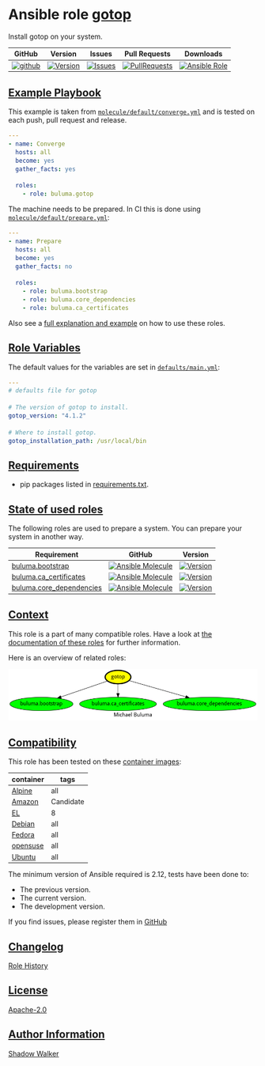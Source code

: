 # Ansible role [gotop](https://galaxy.ansible.com/ui/standalone/roles/buluma/gotop/documentation)

Install gotop on your system.

|GitHub|Version|Issues|Pull Requests|Downloads|
|------|-------|------|-------------|---------|
|[![github](https://github.com/buluma/ansible-role-gotop/actions/workflows/molecule.yml/badge.svg)](https://github.com/buluma/ansible-role-gotop/actions/workflows/molecule.yml)|[![Version](https://img.shields.io/github/release/buluma/ansible-role-gotop.svg)](https://github.com/buluma/ansible-role-gotop/releases/)|[![Issues](https://img.shields.io/github/issues/buluma/ansible-role-gotop.svg)](https://github.com/buluma/ansible-role-gotop/issues/)|[![PullRequests](https://img.shields.io/github/issues-pr-closed-raw/buluma/ansible-role-gotop.svg)](https://github.com/buluma/ansible-role-gotop/pulls/)|[![Ansible Role](https://img.shields.io/ansible/role/d/buluma/gotop)](https://galaxy.ansible.com/ui/standalone/roles/buluma/gotop/documentation)|

## [Example Playbook](#example-playbook)

This example is taken from [`molecule/default/converge.yml`](https://github.com/buluma/ansible-role-gotop/blob/master/molecule/default/converge.yml) and is tested on each push, pull request and release.

```yaml
---
- name: Converge
  hosts: all
  become: yes
  gather_facts: yes

  roles:
    - role: buluma.gotop
```

The machine needs to be prepared. In CI this is done using [`molecule/default/prepare.yml`](https://github.com/buluma/ansible-role-gotop/blob/master/molecule/default/prepare.yml):

```yaml
---
- name: Prepare
  hosts: all
  become: yes
  gather_facts: no

  roles:
    - role: buluma.bootstrap
    - role: buluma.core_dependencies
    - role: buluma.ca_certificates
```

Also see a [full explanation and example](https://buluma.github.io/how-to-use-these-roles.html) on how to use these roles.

## [Role Variables](#role-variables)

The default values for the variables are set in [`defaults/main.yml`](https://github.com/buluma/ansible-role-gotop/blob/master/defaults/main.yml):

```yaml
---
# defaults file for gotop

# The version of gotop to install.
gotop_version: "4.1.2"

# Where to install gotop.
gotop_installation_path: /usr/local/bin
```

## [Requirements](#requirements)

- pip packages listed in [requirements.txt](https://github.com/buluma/ansible-role-gotop/blob/master/requirements.txt).

## [State of used roles](#state-of-used-roles)

The following roles are used to prepare a system. You can prepare your system in another way.

| Requirement | GitHub | Version |
|-------------|--------|--------|
|[buluma.bootstrap](https://galaxy.ansible.com/buluma/bootstrap)|[![Ansible Molecule](https://github.com/buluma/ansible-role-bootstrap/actions/workflows/molecule.yml/badge.svg)](https://github.com/buluma/ansible-role-bootstrap/actions/workflows/molecule.yml)|[![Version](https://img.shields.io/github/release/buluma/ansible-role-bootstrap.svg)](https://github.com/shadowwalker/ansible-role-bootstrap)|
|[buluma.ca_certificates](https://galaxy.ansible.com/buluma/ca_certificates)|[![Ansible Molecule](https://github.com/buluma/ansible-role-ca_certificates/actions/workflows/molecule.yml/badge.svg)](https://github.com/buluma/ansible-role-ca_certificates/actions/workflows/molecule.yml)|[![Version](https://img.shields.io/github/release/buluma/ansible-role-ca_certificates.svg)](https://github.com/shadowwalker/ansible-role-ca_certificates)|
|[buluma.core_dependencies](https://galaxy.ansible.com/buluma/core_dependencies)|[![Ansible Molecule](https://github.com/buluma/ansible-role-core_dependencies/actions/workflows/molecule.yml/badge.svg)](https://github.com/buluma/ansible-role-core_dependencies/actions/workflows/molecule.yml)|[![Version](https://img.shields.io/github/release/buluma/ansible-role-core_dependencies.svg)](https://github.com/shadowwalker/ansible-role-core_dependencies)|

## [Context](#context)

This role is a part of many compatible roles. Have a look at [the documentation of these roles](https://buluma.github.io/) for further information.

Here is an overview of related roles:

![dependencies](https://raw.githubusercontent.com/buluma/ansible-role-gotop/png/requirements.png "Dependencies")

## [Compatibility](#compatibility)

This role has been tested on these [container images](https://hub.docker.com/u/buluma):

|container|tags|
|---------|----|
|[Alpine](https://hub.docker.com/repository/docker/buluma/alpine/general)|all|
|[Amazon](https://hub.docker.com/repository/docker/buluma/amazonlinux/general)|Candidate|
|[EL](https://hub.docker.com/repository/docker/buluma/enterpriselinux/general)|8|
|[Debian](https://hub.docker.com/repository/docker/buluma/debian/general)|all|
|[Fedora](https://hub.docker.com/repository/docker/buluma/fedora/general)|all|
|[opensuse](https://hub.docker.com/repository/docker/buluma/opensuse/general)|all|
|[Ubuntu](https://hub.docker.com/repository/docker/buluma/ubuntu/general)|all|

The minimum version of Ansible required is 2.12, tests have been done to:

- The previous version.
- The current version.
- The development version.

If you find issues, please register them in [GitHub](https://github.com/buluma/ansible-role-gotop/issues)

## [Changelog](#changelog)

[Role History](https://github.com/buluma/ansible-role-gotop/blob/master/CHANGELOG.md)

## [License](#license)

[Apache-2.0](https://github.com/buluma/ansible-role-gotop/blob/master/LICENSE)

## [Author Information](#author-information)

[Shadow Walker](https://buluma.github.io/)

